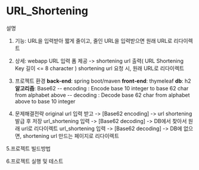 # URL_Shortening
설명 
1. 기능: URL을 입력받아 짧게 줄이고, 줄인 URL을 입력받으면 원래 URL로 리다이렉트 
2. 상세:
webapp URL 입력 폼 제공 -> shortening url 출력( URL Shortening Key 길이 <= 8 character )
shortening url 요청 시, 원래 URL로 리다이렉트 

3. 프로젝트 환경 
**back-end**: spring boot/maven
**front-end**: thymeleaf
**db**: h2
**알고리즘**: Base62 
  -- encoding : Encode base 10 integer to base 62 char from alphabet above
  -- decoding : Decode base 62 char from alphabet above to base 10 integer

4. 문제해결전략
 original url 입력 받고 -> [Base62 encoding] -> url shortening 발급 후 저장
  url_shortening 입력 -> [Base62 decoding] -> DB에서 찾아서 원래 url로 리다이렉트
  url_shortening 입력 -> [Base62 decoding] -> DB에 없으면, shortening url 만드는 페이지로 리다이렉트

5.프로젝트 빌드방법

6.프로젝트 실행 및 테스트
